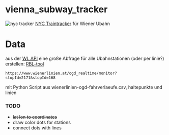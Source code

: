 # vienna_subway_tracker

![nyc tracker](https://store.moma.org/cdn/shop/files/a9eb8fc7-5739-484c-833c-dd63cb09d930_cf8b2548-e9fb-497e-a577-26484dc17238_1296x.jpg?v=1704608154)
[NYC Traintracker](https://store.moma.org/en-at/products/traintrackr-nyc-subway-circuit-board-2) für Wiener Ubahn
# Data
aus der [WL API](https://www.data.gv.at/katalog/dataset/522d3045-0b37-48d0-b868-57c99726b1c4) eine große Abfrage für alle Ubahnstationen (oder per linie?) erstellen:
[RBL-tool](https://till.mabe.at/rbl/?line=301&station=75010)
```
https://www.wienerlinien.at/ogd_realtime/monitor?stopId=2171&stopId=168
```
mit Python Script aus wienerlinien-ogd-fahrverlaeufe.csv, haltepunkte und linien

### TODO

- ~~lat lon to coordinates~~
- draw color dots for stations
- connect dots with lines
